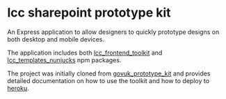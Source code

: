 # lcc sharepoint prototype kit
An Express application to allow designers to quickly prototype designs on both desktop and mobile devices.

The application includes both [lcc_frontend_toolkit](https://www.npmjs.com/package/lcc_frontend_toolkit) and [lcc_templates_nunjucks](https://www.npmjs.com/package/lcc_templates_nunjucks) npm packages.

The project was initially cloned from [govuk_prototype_kit](https://github.com/alphagov/govuk_prototype_kit) and provides detailed documentation on how to use the toolkit and how to deploy to [heroku](https://www.heroku.com/).


